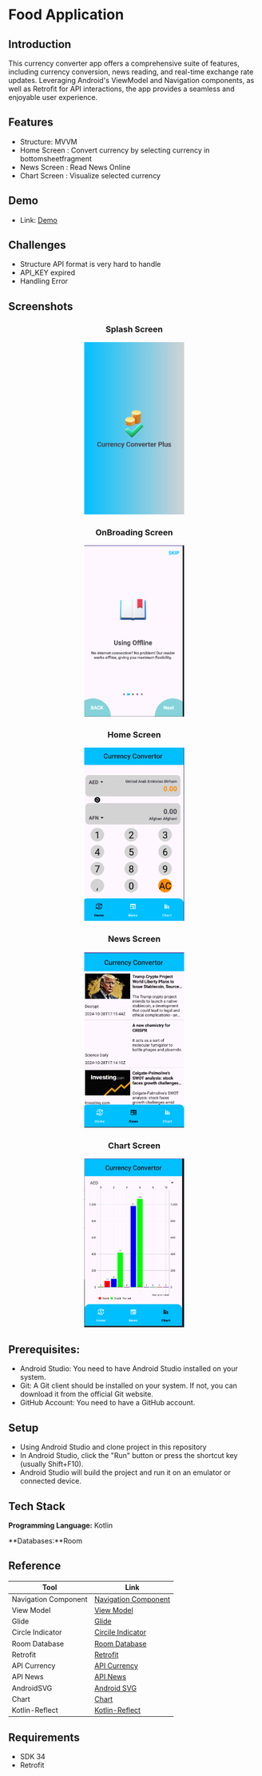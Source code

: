 # Food Application

## Introduction

This currency converter app offers a comprehensive suite of features, including currency conversion, news reading, and real-time exchange rate updates. Leveraging Android's ViewModel and Navigation components, as well as Retrofit for API interactions, the app provides a seamless and enjoyable user experience.

## Features

- Structure: MVVM
- Home Screen : Convert currency by selecting currency in bottomsheetfragment
- News Screen : Read News Online
- Chart Screen : Visualize selected currency

## Demo

- Link: [Demo](https://www.youtube.com/watch?v=ODIddqSgR50/)

## Challenges

- Structure API format is very hard to handle
- API_KEY expired
- Handling Error

## Screenshots

<div align="center">
<h3>Splash Screen</h3>
  <img src="demo/SplashScreen.PNG" width="200"  />
</div>

<div align="center">
<h3>OnBroading Screen</h3>
  <img src="demo/OnBroading.PNG" width="200"  />
</div>

<div align="center">
<h3>Home Screen</h3>
  <img src="demo/Home.PNG" width="200"  />
</div>

<div align="center">
<h3>News Screen</h3>
  <img src="demo/News.PNG" width="200"  />
</div>

<div align="center">
<h3>Chart Screen</h3>
  <img src="demo/Chart.PNG" width="200"  />
</div>

## Prerequisites:

- Android Studio: You need to have Android Studio installed on your system.
- Git: A Git client should be installed on your system. If not, you can download it from the official Git website.
- GitHub Account: You need to have a GitHub account.

## Setup

- Using Android Studio and clone project in this repository
- In Android Studio, click the "Run" button or press the shortcut key (usually Shift+F10).
- Android Studio will build the project and run it on an emulator or connected device.

## Tech Stack

**Programming Language:** Kotlin

**Databases:**Room

## Reference

| Tool                 | Link                                                                               |
| -------------------- | ---------------------------------------------------------------------------------- |
| Navigation Component | [Navigation Component](https://developer.android.com/guide/navigation)             |
| View Model           | [View Model](https://developer.android.com/topic/libraries/architecture/viewmodel) |
| Glide                | [Glide](https://github.com/bumptech/glide)                                         |
| Circle Indicator     | [Circile Indicator](https://github.com/ongakuer/CircleIndicator)                   |
| Room Database        | [Room Database](https://developer.android.com/training/data-storage/room)          |
| Retrofit             | [Retrofit](https://square.github.io/retrofit/)                                     |
| API Currency         | [API Currency](https://exchangeratesapi.io/)                                       |
| API News             | [API News](https://newsapi.org/)                                                   |
| AndroidSVG           | [Android SVG](https://bigbadaboom.github.io/androidsvg/)                           |
| Chart                | [Chart](https://github.com/PhilJay/MPAndroidChart/)                                |
| Kotlin-Reflect       | [Kotlin-Reflect](https://kotlinlang.org/docs/reflection.html/)                     |

## Requirements

- SDK 34
- Retrofit
